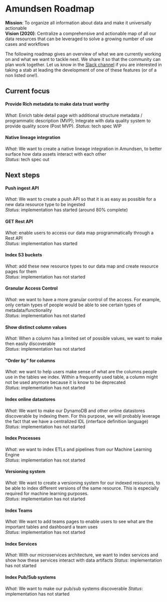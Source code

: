 # Amundsen Roadmap

**Mission**: To organize all information about data and make it universally actionable  
**Vision (2020)**: Centralize a comprehensive and actionable map of all our data resources that can be leveraged to solve a growing number of use cases and workflows

The following roadmap gives an overview of what we are currently working on and what we want to tackle next. We share it so that the community can plan work together. Let us know in the [Slack channel](https://app.slack.com/client/TGFR0CZM3/CGFBVT23V) if you are interested in taking a stab at leading the development of one of these features (or of a non listed one!).

## Current focus

#### Provide Rich metadata to make data trust worthy
*What*: Enrich table detail page with additional structure metadata / programmatic description (MVP); Integrate with data quality system to provide quality score (Post MVP).
*Status*: tech spec WIP

#### Native lineage integration
*What*: We want to create a native lineage integration in Amundsen, to better surface how data assets interact with each other  
*Status*: tech spec out


## Next steps


#### Push ingest API
*What*: We want to create a push API so that it is as easy as possible for a new data resource type to be ingested  
*Status*: implementation has started (around 80% complete)  



#### GET Rest API
*What*: enable users to access our data map programmatically through a Rest API  
*Status*: implementation has started  



#### Index S3 buckets
*What*: add these new resource types to our data map and create resource pages for them  
*Status*:  implementation has not started



#### Granular Access Control
*What*: we want to have a more granular control of the access. For example, only certain types of people would be able to see certain types of metadata/functionality  
*Status*: implementation has not started  



#### Show distinct column values
*What*: When a column has a limited set of possible values, we want to make then easily discoverable  
*Status*: implementation has not started  



#### “Order by” for columns
*What*: we want to help users make sense of what are the columns people use in the tables we index. Within a frequently used table, a column might not be used anymore because it is know to be deprecated  
*Status*: implementation has not started  



#### Index online datastores
*What*: We want to make our DynamoDB and other online datastores discoverable by indexing them. For this purpose, we will probably leverage the fact that we have a centralized IDL (interface definition language)  
*Status*: implementation has not started  


#### Index Processes
*What*: we want to index ETLs and pipelines from our Machine Learning Engine  
*Status*: implementation has not started  



#### Versioning system
*What*: We want to create a versioning system for our indexed resources, to be able to index different versions of the same resource. This is especially required for machine learning purposes.  
*Status*: implementation has not started  



#### Index Teams
*What*: We want to add teams pages to enable users to see what are the important tables and dashboard a team uses  
*Status*: implementation has not started  



#### Index Services
*What*: With our microservices architecture, we want to index services and show how these services interact with data artifacts
*Status*: implementation has not started



#### Index Pub/Sub systems
*What*: We want to make our pub/sub systems discoverable
*Status*: implementation has not started
